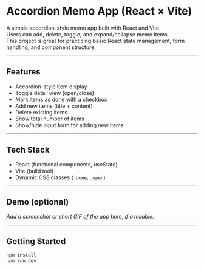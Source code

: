# Accordion Memo App (React × Vite)

A simple accordion-style memo app built with React and Vite.  
Users can add, delete, toggle, and expand/collapse memo items.  
This project is great for practicing basic React state management, form handling, and component structure.

---

## Features

- Accordion-style item display
- Toggle detail view (open/close)
- Mark items as done with a checkbox
- Add new items (title + content)
- Delete existing items
- Show total number of items
- Show/hide input form for adding new items

---

## Tech Stack

- React (functional components, useState)
- Vite (build tool)
- Dynamic CSS classes (`.done`, `.open`)

---

## Demo (optional)

_Add a screenshot or short GIF of the app here, if available._

---

## Getting Started

```bash
npm install
npm run dev
```
